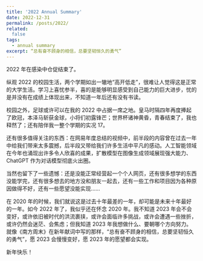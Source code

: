 ```yaml
---
title: '2022 Annual Summary'
date: 2022-12-31
permalink: /posts/2022/
related:
  false
tags:
  - annual summary
excerpt: “总有奋不顾身的相信，总要坚韧恒久的勇气”
---
```


2022 年在感染中仓促结束了。

纵观 2022 的校园生活，两个学期如出一辙地“高开低走”，很难让人觉得这是正常的大学生活。学习上喜忧参半，喜的是能够明显感受到自己能力的巨大进步，忧的是并没有在成绩上体现出来，不知道一年后还有没有书读。

校园之外，足球或许可以在我的 2022 中占据一席之地。皇马时隔四年再度捧起了欧冠，本泽马斩获金球，小将们初露锋芒；世界杯诸神黄昏，青春结束了，我也释然了；还有陪伴我一整个学期的实况 17。

还有很多值得关注的东西：在网易年度总结的视频中，前半段的内容曾在过去一年中给我们带来太多震撼，后半段又带给我们许多生活中平凡的感动。人工智能领域在今年也涌现出许多令人欣喜的成果，扩散模型在图像生成领域展现强大能力、ChatGPT 作为对话模型彻底火出圈。

当然也留下了一些遗憾：还是没能正常经营起一个个人网页，还有很多想学的东西没能学完，还有很多想去的地方没和朋友一起去，还有一些工作和项目因为各种原因做得不好，还有一些愿望没能实现……

在 2020 年的时候，我们就说这是过去十年最差的一年，却可能是未来十年最好的一年。如今 2022 年了，我似乎还在怀念 2020 年。我不知道 2023 年会不会变好，或许依旧被时代的洪流裹挟，或许会面临许多挑战，或许会遭遇一些挫折，或许仍然会迷茫、会焦虑；但我知道 2023 年我想做什么、要朝哪个方向努力。就像《南方周末》在新年献词中写的那样，“总有奋不顾身的相信，总要坚韧恒久的勇气”，愿 2023 会慢慢变好，愿 2023 年的愿望都会实现。

新年快乐！